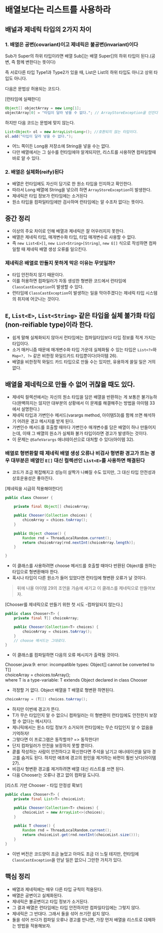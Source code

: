 # 배열보다는 리스트를 사용하라

## 배널과 제네릭 타입의 2가지 차이

### 1. 배열은 공변(covariant)이고 제네릭은 불공변(invariant)이다
Sub가 Super의 하위 타입이라면 배열 Sub[]는 배열 Super[]의 하위 타입이 된다.(공변, 즉 함께 변한다는 뜻이다)
  
즉 서로다른 타입 Type1과 Type2가 있을 때, List<Type1>은 List<Type2>의 하위 타입도 아니고 상위 타입도 아니다.
  
다음은 문법상 허용되는 코드다.

[런타임에 실패한다]
```java
Object[] objectArray = new Long[1];
objectArray[0] = "타입이 달라 넣을 수 없다."; // ArrayStoreException을 던진다.
```
  
하지만 다음 코드는 문법에 맞지 않는다.
```java
List<Object> ol = new ArrayList<Long>(); //호환되지 않는 타입이다.
ol.add("타입이 달라 넣을 수 없다.");
```
  
- 어느 쪽이든 Long용 저장소에 String을 넣을 수는 없다.
- 다만 배열에서는 그 실수를 런타임에야 알게되지만, 리스트를 사용하면 컴파일할때 바로 알 수 있다.
  
### 2. 배열은 실체화(reify)된다

- 배열은 런타임에도 자신이 담기로 한 원소 타입을 인지하고 확인한다.
- 따라서 Long 배열에 String을 넣으려 하면 `ArrayStoreException`이 발생한다.
- 제네릭은 타입 정보가 런타임에는 소거된다
- 원소 타입을 컴파일타임에만 검사하며 런타임에는 알 수조차 없다는 뜻이다.

## 중간 정리

- 이상의 주요 차이로 인해 배열과 제네릭은 잘 어우러지지 못한다.
- 배열은 제네릭 타입, 매개변수화 타입, 타입 매개변수로 사용할 수 없다.
- 즉 `new List<E>[]`, `new List<String>[String]`, `new E[]` 식으로 작성하면 컴파일할 때 제네릭 배열 생성 오류를 일으킨다.

### 제네릭은 배열로 만들지 못하게 막은 이유는 무엇일까?
- 타입 안전하지 않기 때문이다.
- 이를 허용하면 컴파일러가 자동 생성한 형변환 코드에서 런타임에 `ClassCastException`이 발생할 수 있다.
- 런타임에 `ClassCastException`이 발생하는 일을 막아주겠다는 제네릭 타입 시스템의 취지에 어긋나는 것이다.

## `E`, `List<E>`, `List<String>` 같은 타입을 실체 불가화 타입(non-reifiable type)이라 한다.

- 쉽게 말해 실체화되지 않아서 런타임에는 컴파일타임보다 타입 정보를 적게 가지는 타입이다.
- 소거 매커니즘 때문에 매개변수화 타입 가운데 실체화될 수 있는 타입은 `List<?>`와 `Map<?, ?>` 같은 비한정 와일드카드 타입뿐이다(아이템 26).
- 배열을 비한정적 와일드 카드 타입으로 만들 수는 있지만, 유용하게 쓸일 일은 거의 없다.

## 배열을 제네릭으로 만들 수 없어 귀찮을 때도 있다.

- 제네릭 컬렉션에서는 자신의 원소 타입을 담은 배열을 반환하는 게 보통은 불가능하다(완벽하지는 않지만 대부분의 상황에서 이 문제를 해결해주는 방법을 아이템 33에서 설명한다.)
- 제네릭 타입과 가변인수 메서드(varargs method, 아이템53)를 함께 쓰면 해석하기 어려운 경고 메시지를 받게 된다.
- 가변인수 메서드를 호출할 때마다 가변인수 매개변수를 담은 배열이 하나 만들어지는데, 이때 그 배열의 원소가 실체화 불가 타입이라면 경고가 발생하는 것이다.
- 이 문제는 `@SafeVarargs` 애너테이션으로 대처할 수 있다(아이템 32).

### 배열로 형변환할 때 제네릭 배열 생성 오류나 비검사 형변환 경고가 뜨는 경우 대부분은 배열인 `E[]` 대신 컬렉션인 `List<E>`를 사용하면 해결된다

- 코드가 조금 복잡해지고 성능이 살짝가 나빠질 수도 있지만, 그 대신 타입 안전성과 상호운용성은 좋아진다.

[제네릭을 시급히 적용해야한다!]
```java
public class Chooser {

	private final Object[] choiceArray;
	
	public Chooser(Collection choices) {
		chiceArray = chices.toArray();
	}
	
	public Object choose() {
		Random rnd = ThreadLocalRandom.current();
		return choiceArray[rnd.nextInt(choiceArray.length)];
	}

}
```

- 이 클래스를 사용하려면 choose 메서드를 호출할 때마다 반환된 Object를 원하는 타입으로 형변환해야 한다.
- 혹시나 타입이 다른 원소가 들어 있었다면 런타임에 형변환 오류가 날 것이다.
> 뒤에 나올 아이템 29의 조언을 가슴에 새기고 이 클래스를 제네릭으로 만들어보자.

[Chooser를 제네릭으로 만들기 위한 첫 시도 -컴파일되지 않는다.]
```java
public class Chooser<T> {
	private final T[] choiceArray;

	public Chooser(Collection<T> choices) {
		choiceArray = choices.toArray();
	}
	// choose 메서드는 그대로다.
}
```

- 이 클래스를 컴파일하면 다음의 오류 메시지가 출력될 것이다.

Chooser.java:9: error: incompatible types: Object[] cannot be converted to T[]  
choiceArray = choices.toArray();  
where T is a type-variable: T extends Object declared in class Chooser
  
- 걱정할 거 없다. Object 배열을 T 배열로 형변환 하면된다.
```java
choiceArray = (T[]) choices.toArray();
```

- 하지만 이번에 경고가 뜬다.
- T가 무슨 타입인지 알 수 없으니 컴파일러는 이 형변환이 런타임에도 안전한지 보장할 수 없다는 메시지다.
- 제니릭에서는 원소 타입 정보가 소거되어 런타임에는 무슨 타입인지 알 수 없음을 기억하자!
- 그렇다면 이 프로그램은 동작할까? => 동작한다!!
- 단지 컴파일러가 안전을 보장하지 못할 뿐이다.
- 콛를 작성하는 사람이 안전하다고 확신한다면 주석을 남기고 애너테이션을 달아 경고를 숨겨도 된다. 하지만 애초에 경고의 원인을 제거하는 바편이 훨씬 낫다(아이템 27).
- 비검사 형변환 경고를 제거하려면 배열 대신 리스트를 쓰면 된다.
- 다음 Chooser는 오류나 경고 없이 컴파일 도니다.

[리스트 기반 Chooser - 타입 안정성 확보!]
```java
public class Chooser<T> {
	private final List<T> choiceList;

	public Chooser(Collection<T> choices) {
		choiceList = new ArrayList<>(choices);
	}
	
	public T choose() {
		Random rnd = ThreadLocalRandom.current();
		return choiceList.get(rnd.nextInt(choiceList.size()));
	}
}
```

- 이번 버전은 코드양이 조금 늘었고 아마도 조금 더 느릴 테지만, 런타임에 `ClassCastException`을 만날 일은 없으니 그만한 가치가 있다.

## 핵심 정리

- 배열과 제네릭에는 매우 다른 타입 규칙이 적용된다.
- 배열은 공변이고 실체화된다.
- 제네릭은 불공변이고 타입 정보가 소거된다.
- 그 결과 배열은 런타임에는 타입 안전하지만 컴파일타임에는 그렇지 않다.
- 제네릭은 그 반대다. 그래서 둘을 섞어 쓰기란 쉽지 않다.
- 둘을 섞어 쓰다가 컴파일 오류나 경고를 만나면, 가장 먼저 배열을 리스트로 대체하는 방법을 적용해보자.